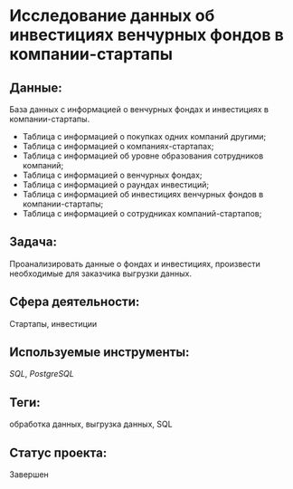 # Исследование данных об инвестициях венчурных фондов в компании-стартапы

## Данные:

База данных с информацией о венчурных фондах и инвестициях в компании-стартапы.

* Таблица с информацией о покупках одних компаний другими;
* Таблица с информацией о компаниях-стартапах;
* Таблица с информацией об уровне образования сотрудников компаний;
* Таблица  с информацией о венчурных фондах;
* Таблица с информацией о раундах инвестиций;
* Таблица с информацией об инвестициях венчурных фондов в компании-стартапы;
* Таблица с информацией о сотрудниках компаний-стартапов;

## Задача:

Проанализировать данные о фондах и инвестициях, произвести необходимые для заказчика выгрузки данных.

## Сфера деятельности:

Стартапы, инвестиции

## Используемые инструменты:

_SQL_, _PostgreSQL_

## Теги:

обработка данных, выгрузка данных, SQL

## Статус проекта:

Завершен

